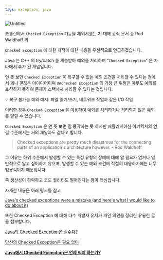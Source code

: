 ```yaml
---
tags: exception, java
---
```

![Untitled](Untitled%20132.png)

코틀린에서 `Checked Exception` 기능을 제외시켰는 지 대해 공식 문서 중 Rod Waldhoff 의

`Checked Exception` 에 대한 지적에 대한 내용을 우선적으로 언급하겠습니다.

Java 는 C++ 의 try/catch 를 계승받아 예외를 처리하며 “`Checked Exception`” 은 자바에서 추가 된 개념입니다.

언 뜻 보면 `Checked Exception` 이 복구할 수 없는 예외 조건을 처리할 수 있다는 점에서 꽤나 괜찮은 아이디어이며 `UnChecked Exception` 의 가장 큰 위험은 아무도 예외를 포착하지 못하여 문제가 스택에서 사라질 수 있다는 것입니다.

<aside>
💡 복구 불가능 예외 예시: 파일 읽기/쓰기, 네트워크 작업과 같은 I/O 작업

</aside>

이러한 경우 `Checked Exception` 을 이용하여 예외를 처리하거나 처리되지 않은 예외를 알릴 수 있습니다.

`Checked Exception` 은 언 뜻 보면 잘 동작하는 듯 하지만 애플리케이션 아키텍처의 연결 수준에서는 거의 재앙과도 같다고 합니다.

> Checked exceptions are pretty much disastrous for the connecting parts of an application's architecture however. - Rod Waldhoff
> 

그 이유는 하위 수준에서 발생할 수 있는 특정 유형의 장애에 대해 알 필요가 없거나 일반적으로 알고 싶어하지 않으며, 발생할 수 있는 예외 조건에 적절히 대응하기에는 너무 범용적이기 때문입니다.

즉 생산성이 하락하고 코드 퀄리티도 떨어진다는 점이 핵심입니다.

자세한 내용은 아래 링크를 참고

[Java's checked exceptions were a mistake (and here's what I would like to do about it)](https://radio-weblogs.com/0122027/stories/2003/04/01/JavasCheckedExceptionsWereAMistake.html)

또한 Checked Exception 에 대해 다수 개발자 유저가 개인 의견을 정리한 유용한 글을 첨부합니다.

[Java의 Checked Exception은 실수다?](https://velog.io/@eastperson/Java의-Checked-Exception은-실수다-83omm70j)

[당신의 Checked Exception은 필요 없다](https://velog.io/@sangmin7648/당신의-Checked-Exception은-필요-없다)

****[Java에서 Checked Exception은 언제 써야 하는가?](https://blog.benelog.net/1901121.html)****